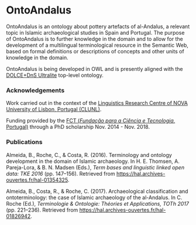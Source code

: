 # OntoAndalus
OntoAndalus is an ontology about pottery artefacts of al-Andalus, a relevant topic in Islamic archaeological studies in Spain and Portugal. The purpose of OntoAndalus is to further knowledge in the domain and to allow for the development of a multilingual terminological resource in the Semantic Web, based on formal definitions or descriptions of concepts and other units of knowledge in the domain.

OntoAndalus is being developed in OWL and is presently aligned with the [DOLCE+DnS Ultralite](http://ontologydesignpatterns.org/wiki/Ontology:DOLCE+DnS_Ultralite) top-level ontology.

### Acknowledgements
Work carried out in the context of the [Linguistics Research Centre of NOVA University of Lisbon, Portugal (CLUNL)](http://clunl.fcsh.unl.pt).

Funding provided by the [FCT (_Fundação para a Ciência e Tecnologia_, Portugal)](https://www.fct.pt/) through a PhD scholarship Nov. 2014 - Nov. 2018.

### Publications
Almeida, B., Roche, C., & Costa, R. (2016). Terminology and ontology development in the domain of Islamic archaeology. In H. E. Thomsen, A. Pareja-Lora, & B. N. Madsen (Eds.), _Term bases and linguistic linked open data: TKE 2016_ (pp. 147–156). Retrieved from  https://hal.archives-ouvertes.fr/hal-01354325.

Almeida, B., Costa, R., & Roche, C. (2017). Archaeological classification and ontoterminology: the case of Islamic archaeology of the al-Andalus. In C. Roche (Ed.), _Terminologie & Ontologie: Théories et Applications, TOTh 2017_ (pp. 221–236). Retrieved from https://hal.archives-ouvertes.fr/hal-01826942.
